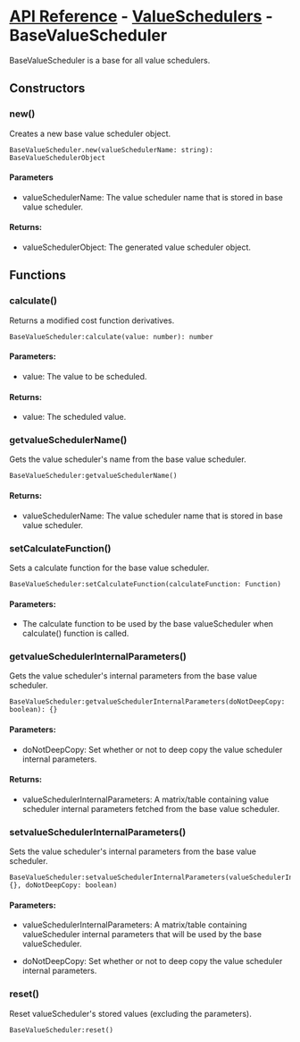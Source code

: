 # [API Reference](../../API.md) - [ValueSchedulers](../ValueSchedulers.md) - BaseValueScheduler

BaseValueScheduler is a base for all value schedulers.

## Constructors

### new()

Creates a new base value scheduler object.

```
BaseValueScheduler.new(valueSchedulerName: string): BaseValueSchedulerObject
```

#### Parameters

* valueSchedulerName: The value scheduler name that is stored in base value scheduler.

#### Returns:

* valueSchedulerObject: The generated value scheduler object.

## Functions

### calculate()

Returns a modified cost function derivatives.

```
BaseValueScheduler:calculate(value: number): number
```

#### Parameters:

* value: The value to be scheduled.

#### Returns:

* value: The scheduled value.

### getvalueSchedulerName()

Gets the value scheduler's name from the base value scheduler.

```
BaseValueScheduler:getvalueSchedulerName()
```

#### Returns:

* valueSchedulerName: The value scheduler name that is stored in base value scheduler.

### setCalculateFunction()

Sets a calculate function for the base value scheduler.

```
BaseValueScheduler:setCalculateFunction(calculateFunction: Function)
```

#### Parameters:

* The calculate function to be used by the base valueScheduler when calculate() function is called.

### getvalueSchedulerInternalParameters()

Gets the value scheduler's internal parameters from the base value scheduler.

```
BaseValueScheduler:getvalueSchedulerInternalParameters(doNotDeepCopy: boolean): {}
```

#### Parameters:

* doNotDeepCopy: Set whether or not to deep copy the value scheduler internal parameters.

#### Returns:

* valueSchedulerInternalParameters: A matrix/table containing value scheduler internal parameters fetched from the base value scheduler.

### setvalueSchedulerInternalParameters()

Sets the value scheduler's internal parameters from the base value scheduler.

```
BaseValueScheduler:setvalueSchedulerInternalParameters(valueSchedulerInternalParameters: {}, doNotDeepCopy: boolean)
```

#### Parameters:

* valueSchedulerInternalParameters: A matrix/table containing valueScheduler internal parameters that will be used by the base valueScheduler.

* doNotDeepCopy: Set whether or not to deep copy the value scheduler internal parameters.

### reset()

Reset valueScheduler's stored values (excluding the parameters).

```
BaseValueScheduler:reset()
```
